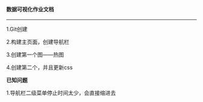 #### 数据可视化作业文档

---

1.Git创建

2.构建主页面，创建导航栏

3.创建第一个图——热图

4.创建第二个，并且更新css



**已知问题**

1.导航栏二级菜单停止时间太少，会直接缩进去

